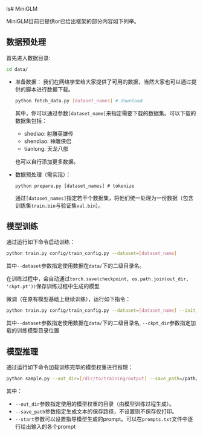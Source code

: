 ls# MiniGLM

MiniGLM目前已提供or已给出框架的部分内容如下列举。

## 数据预处理

首先进入数据目录:
```bash
cd data/
```

- 准备数据：
    我们在网络学堂给大家提供了可用的数据，当然大家也可以通过提供的脚本进行数据下载。
    
    ```bash
    python fetch_data.py [dataset_names] # download
    ```
    其中，你可以通过参数`[dataset_name]`来指定需要下载的数据集。可以下载的数据集包括：
    - shediao: 射雕英雄传
    - shendiao: 神雕侠侣
    - tianlong: 天龙八部
    
    也可以自行添加更多数据。
    
- 数据预处理（需实现）：

    ```
    python prepare.py [dataset_names] # tokenize
    ```
    通过`[dataset_names]`指定若干个数据集，将他们统一处理为一份数据（包含训练集`train.bin`与验证集`val.bin`）。

## 模型训练

通过运行如下命令启动训练：
```bash
python train.py config/train_config.py --dataset=[dataset_name]
```
其中`--dataset`参数指定使用数据在`data/`下的二级目录名。

在训练过程中，会自动通过`torch.save(checkpoint, os.path.join(out_dir, 'ckpt.pt'))`保存训练过程中生成的模型



微调（在原有模型基础上继续训练），运行如下指令：
```bash
python train.py config/train_config.py --dataset=[dataset_name] --init_from=finetune --ckpt_dir=[/path/to/ckpt/dir]
```
其中`--dataset`参数指定使用数据在`data/`下的二级目录名, `--ckpt_dir`参数指定加载的训练模型目录位置

## 模型推理

通过运行如下命令加载训练完毕的模型权重进行推理：

```bash
python sample.py --out_dir=[/dir/to/training/output] --save_path=/path/to/save/output # or add prompts by --start=FILE:/path/to/prompts.txt
```

其中：
- `--out_dir`参数指定使用的模型权重的目录（由模型训练过程生成）。
- `--save_path`参数指定生成文本的保存路径，不设置则不保存仅打印。
- `--start`参数可以设置指导模型生成的prompt。可以在`prompts.txt`文件中逐行给出输入的各个prompt
